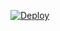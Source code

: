 [![Deploy](https://www.herokucdn.com/deploy/button.svg)](https://heroku.com/deploy?template=https://github.com/krishd9895/for_api_scrape.git)
